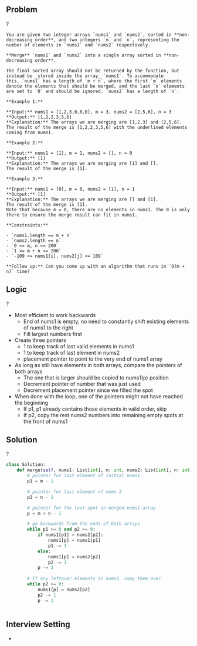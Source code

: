 ## Problem
?
```
You are given two integer arrays `nums1` and `nums2`, sorted in **non-decreasing order**, and two integers `m` and `n`, representing the number of elements in `nums1` and `nums2` respectively.

**Merge** `nums1` and `nums2` into a single array sorted in **non-decreasing order**.

The final sorted array should not be returned by the function, but instead be _stored inside the array_ `nums1`. To accommodate this, `nums1` has a length of `m + n`, where the first `m` elements denote the elements that should be merged, and the last `n` elements are set to `0` and should be ignored. `nums2` has a length of `n`.

**Example 1:**

**Input:** nums1 = [1,2,3,0,0,0], m = 3, nums2 = [2,5,6], n = 3
**Output:** [1,2,2,3,5,6]
**Explanation:** The arrays we are merging are [1,2,3] and [2,5,6].
The result of the merge is [1,2,2,3,5,6] with the underlined elements coming from nums1.

**Example 2:**

**Input:** nums1 = [1], m = 1, nums2 = [], n = 0
**Output:** [1]
**Explanation:** The arrays we are merging are [1] and [].
The result of the merge is [1].

**Example 3:**

**Input:** nums1 = [0], m = 0, nums2 = [1], n = 1
**Output:** [1]
**Explanation:** The arrays we are merging are [] and [1].
The result of the merge is [1].
Note that because m = 0, there are no elements in nums1. The 0 is only there to ensure the merge result can fit in nums1.

**Constraints:**

- `nums1.length == m + n`
- `nums2.length == n`
- `0 <= m, n <= 200`
- `1 <= m + n <= 200`
- `-109 <= nums1[i], nums2[j] <= 109`

**Follow up:** Can you come up with an algorithm that runs in `O(m + n)` time?
```

## Logic
?
- Most efficient to work backwards
	- End of nums1 is empty, no need to constantly shift existing elements of nums1 to the right
	- Fill largest numbers first
- Create three pointers
	- 1 to keep track of last valid elements in nums1
	- 1 to keep track of last element in nums2
	- placement pointer to point to the very end of nums1 array
- As long as still have elements in both arrays, compare the pointers of both arrays
	- The one that is larger should be copied to nums1(p) position
	- Decrement pointer of number that was just used
	- Decrement placement pointer since we filled the spot
- When done with the loop, one of the pointers might not have reached the beginning
	- If p1, p1 already contains those elements in valid order, skip
	- If p2, copy the rest nums2 numbers into remaining empty spots at the front of nums1

## Solution
?
```Python
class Solution:
	def merge(self, nums1: List[int], m: int, nums2: List[int], n: int) -> None:
        # pointer for last element of initial nums1
        p1 = m - 1

        # pointer for last element of nums 2
        p2 = n - 1

        # pointer for the last spot in merged nums1 array
        p = m + n - 1

        # go backwards from the ends of both arrays
        while p1 >= 0 and p2 >= 0:
            if nums1[p1] > nums2[p2]:
	            nums1[p] = nums1[p1]
	            p1 -= 1
	        else:
		        nums1[p] = nums2[p2]
		        p2 -= 1
		    p -= 1
		    
		# If any leftover elements in nums2, copy them over
		while p2 >= 0:
			nums1[p] = nums2[p2]
			p2 -= 1
			p -= 1
	
```

## Interview Setting
- 